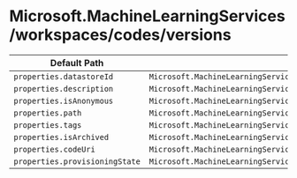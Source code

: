 # Microsoft.MachineLearningServices/workspaces/codes/versions

| Default Path | Alias |
|---|---|
| `properties.datastoreId` | `Microsoft.MachineLearningServices/workspaces/codes/versions/datastoreId` |
| `properties.description` | `Microsoft.MachineLearningServices/workspaces/codes/versions/description` |
| `properties.isAnonymous` | `Microsoft.MachineLearningServices/workspaces/codes/versions/isAnonymous` |
| `properties.path` | `Microsoft.MachineLearningServices/workspaces/codes/versions/path` |
| `properties.tags` | `Microsoft.MachineLearningServices/workspaces/codes/versions/tags` |
| `properties.isArchived` | `Microsoft.MachineLearningServices/workspaces/codes/versions/isArchived` |
| `properties.codeUri` | `Microsoft.MachineLearningServices/workspaces/codes/versions/codeUri` |
| `properties.provisioningState` | `Microsoft.MachineLearningServices/workspaces/codes/versions/provisioningState` |

